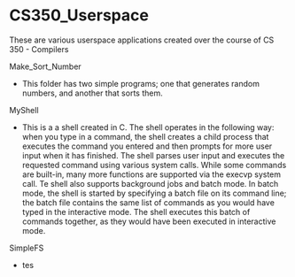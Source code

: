 # CS350_Userspace

These are various userspace applications created over the course of CS 350 - Compilers

Make_Sort_Number
- This folder has two simple programs; one that generates random numbers, and another that sorts them.

MyShell
- This is a a shell created in C. The shell operates in the following way: when you type in a command, the shell creates a child process that executes the command you entered and then prompts for more user input when it has finished. The shell parses user input and executes the requested command using various system calls. While some commands are built-in, many more functions are supported via the execvp system call. Te shell also supports background jobs and batch mode. In batch mode, the shell is started by specifying a batch file on its command line; the batch file contains the same list of commands as you would have typed in the interactive mode. The shell executes this batch of commands together, as they would have been executed in interactive mode.

SimpleFS
- tes
